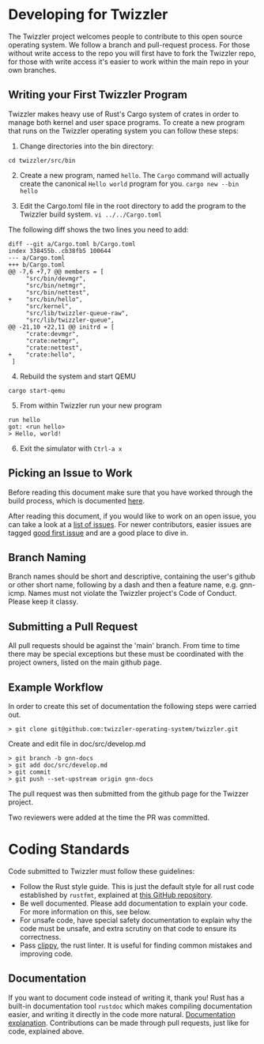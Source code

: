 # Developing for Twizzler

The Twizzler project welcomes people to contribute to this open source
operating system.  We follow a branch and pull-request process.  For
those without write access to the repo you will first have to fork the
Twizzler repo, for those with write access it's easier to work within
the main repo in your own branches.

## Writing your First Twizzler Program

Twizzler makes heavy use of Rust's Cargo system of crates in order to manage both kernel and user space programs.  To create a new program that
runs on the Twizzler operating system you can follow these steps:

  1. Change directories into the bin directory:

```cd twizzler/src/bin```

  2. Create a new program, named ```hello```.  The ```Cargo``` command will actually create the canonical ```Hello world``` program for you.
```cargo new --bin hello```

  3. Edit the Cargo.toml file in the root directory to add the program to the Twizzler build system.
```vi ../../Cargo.toml```

The following diff shows the two lines you need to add:

```
diff --git a/Cargo.toml b/Cargo.toml
index 338455b..cb38fb5 100644
--- a/Cargo.toml
+++ b/Cargo.toml
@@ -7,6 +7,7 @@ members = [
     "src/bin/devmgr",
     "src/bin/netmgr",
     "src/bin/nettest",
+    "src/bin/hello",
     "src/kernel",
     "src/lib/twizzler-queue-raw",
     "src/lib/twizzler-queue",
@@ -21,10 +22,11 @@ initrd = [
     "crate:devmgr",
     "crate:netmgr",
     "crate:nettest",
+    "crate:hello",
 ]
 ```
 
   4. Rebuild the system and start QEMU

```cargo start-qemu```

  5. From within Twizzler run your new program

```
run hello
got: <run hello>
> Hello, world!
```

  6. Exit the simulator with ```Ctrl-a x```

## Picking an Issue to Work 

Before reading this document make sure that you have worked through the build process, which is documented
[here](https://github.com/twizzler-operating-system/twizzler/doc/src/BUILD.md).

After reading this document, if you would like to work on an open issue,
you can take a look at a
[list of issues](https://github.com/twizzler-operating-system/twizzler/issues).
For newer contributors, easier issues are tagged
[good first issue](https://github.com/twizzler-operating-system/twizzler/labels/good%20first%20issue)
and are a good place to dive in.


## Branch Naming

Branch names should be short and descriptive, containing the user's
github or other short name, following by a dash and then a feature
name, e.g. gnn-icmp.  Names must not violate the Twizzler project's
Code of Conduct.  Please keep it classy.

## Submitting a Pull Request

All pull requests should be against the 'main' branch.  From time to
time there may be special exceptions but these must be coordinated
with the project owners, listed on the main github page.

## Example Workflow

In order to create this set of documentation the following steps were
carried out.

```
> git clone git@github.com:twizzler-operating-system/twizzler.git
```

Create and edit file in doc/src/develop.md

```
> git branch -b gnn-docs
> git add doc/src/develop.md
> git commit
> git push --set-upstream origin gnn-docs
```

The pull request was then submitted from the github page for the
Twizzer project.

Two reviewers were added at the time the PR was committed.


# Coding Standards

Code submitted to Twizzler must follow these guidelines:

- Follow the Rust style guide. This is just the default style for all rust code established by `rustfmt`, explained at [this GitHub repository](https://github.com/rust-lang/rustfmt#readme).
- Be well documented. Please add documentation to explain your code. For more information on this, see below.
- For unsafe code, have special safety documentation to explain why the code must be unsafe, and extra scrutiny on that code to ensure its correctness.
- Pass [clippy](https://github.com/rust-lang/rust-clippy#readme), the rust linter. It is useful for finding common mistakes and improving code.

## Documentation

If you want to document code instead of writing it, thank you! Rust has a built-in documentation tool `rustdoc` which makes compiling documentation easier, and writing it directly in the code more natural. [Documentation explanation](https://doc.rust-lang.org/cargo/index.html). Contributions can be made through pull requests, just like for code, explained above.

